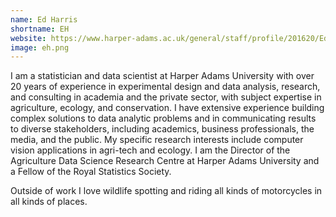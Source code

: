 ```yaml
---
name: Ed Harris
shortname: EH
website: https://www.harper-adams.ac.uk/general/staff/profile/201620/Edwin-Harris/
image: eh.png
---
```


I am a statistician and data scientist at Harper Adams University with over 20 years of experience in experimental design and data analysis, research, and consulting in academia and the private sector, with subject expertise in agriculture, ecology, and conservation. I have extensive experience building complex solutions to data analytic problems and in communicating results to diverse stakeholders, including academics, business professionals, the media, and the public. My specific research interests include computer vision applications in agri-tech and ecology. I am the Director of the Agriculture Data Science Research Centre at Harper Adams University and a Fellow of the Royal Statistics Society. 

Outside of work I love wildlife spotting and riding all kinds of motorcycles in all kinds of places.
